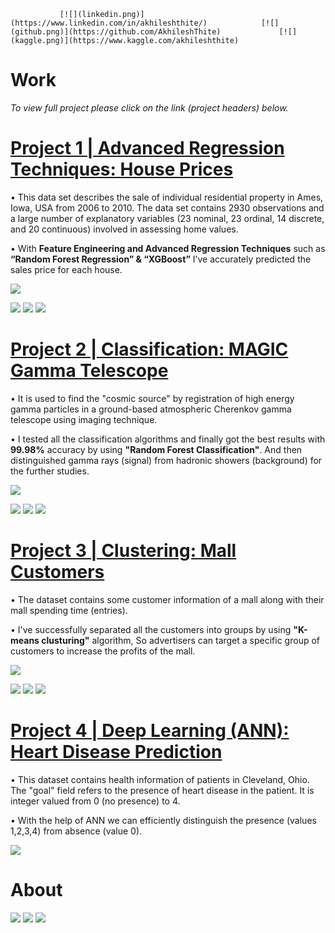                [![](linkedin.png)](https://www.linkedin.com/in/akhileshthite/)            [![](github.png)](https://github.com/AkhileshThite)             [![](kaggle.png)](https://www.kaggle.com/akhileshthite)

# Work
*To view full project please click on the link (project headers) below.*
# [Project 1 | Advanced Regression Techniques: House Prices](https://github.com/AkhileshThite/Advanced-Regression-Techniques-House-Prices)
• This data set describes the sale of individual residential property in Ames, Iowa, USA from 2006 to 2010. The data set contains 2930 observations and a large number of explanatory variables (23 nominal, 23 ordinal, 14 discrete, and 20 continuous) involved in assessing home values.

• With **Feature Engineering and Advanced Regression Techniques** such as **“Random Forest Regression” & “XGBoost”** I’ve accurately predicted the sales price for each house.

![](/selling.png)

![](/trainheatmap.png)  ![](/salesprice.png)  ![](/yearbuilt.png)

# [Project 2 | Classification: MAGIC Gamma Telescope](https://github.com/AkhileshThite/MAGIC-Gamma-Telescope)
• It is used to find the "cosmic source" by registration of high energy gamma particles in a ground-based atmospheric Cherenkov gamma telescope using imaging technique.

• I tested all the classification algorithms and finally got the best results with **99.98%** accuracy by using **"Random Forest Classification"**. And then distinguished gamma rays (signal) from hadronic showers (background) for the further studies.

![](/MAGIC-telescope-twitter.jpg)

![](/heatmap.png)  ![](/realclass.png)  ![](/predictedclass.png)

# [Project 3 | Clustering: Mall Customers](https://github.com/AkhileshThite/K-Means-Clustering)
• The dataset contains some customer information of a mall along with their mall spending time (entries).

• I've successfully separated all the customers into groups by using **"K-means clusturing"** algorithm, So advertisers can target a specific group of customers to increase the profits of the mall.

![](/mall.jpeg)

![](/clusterheatmap.png)  ![](/elbowmethod.png)  ![](/clusters.png)

# [Project 4 | Deep Learning (ANN): Heart Disease Prediction](https://github.com/AkhileshThite/Deep-Learning-ANN-Heart-Disease-Prediction)
• This dataset contains health information of patients in Cleveland, Ohio. The "goal" field refers to the presence of heart disease in the patient. It is integer valued from 0 (no presence) to 4.

• With the help of ANN we can efficiently distinguish the presence (values 1,2,3,4) from absence (value 0).

![](/heart.jpeg)


# About 
[![](linkedin.png)](https://www.linkedin.com/in/akhileshthite/)   [![](github.png)](https://github.com/AkhileshThite)   [![](kaggle.png)](https://www.kaggle.com/akhileshthite)
